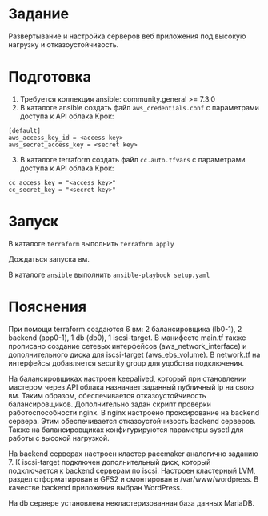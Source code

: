 # Задание
Развертывание и настройка серверов веб приложения под высокую нагрузку и отказоустойчивость.
# Подготовка
1. Требуется коллекция ansible: community.general >= 7.3.0
2. В каталоге ansible создать файл ```aws_credentials.conf``` с параметрами доступа к API облака Крок:
```
[default]
aws_access_key_id = <access key>
aws_secret_access_key = <secret key>
```
3. В каталоге terraform создать файл ```cc.auto.tfvars``` с параметрами доступа к API облака Крок:
```
cc_access_key = "<access key>"
cc_secret_key = "<secret key>"
```
# Запуск
В каталоге ```terraform``` выполнить ```terraform apply```

Дождаться запуска вм.

В каталоге ```ansible``` выполнить ```ansible-playbook setup.yaml```

# Пояснения

При помощи terraform создаются 6 вм: 2 балансировщика (lb0-1), 2 backend (app0-1), 1 db (db0), 1 iscsi-target. В манифесте main.tf также прописано создание сетевых интерфейсов (aws_network_interface) и дополнительного диска для iscsi-target (aws_ebs_volume). В network.tf на интерфейсы добавляется security group для удобства подключения.

На балансировщиках настроен keepalived, который при становлении мастером через API облака назначает заданный публичный ip на свою вм. Таким образом, обеспечивается отказоустойчивость балансировщиков. Дополнительно задан скрипт проверки работоспособности nginx. В nginx настроено проксирование на backend сервера. Этим обеспечивается отказоустойчивость backend серверов. Также на балансировщиках конфигурируются параметры sysctl для работы с высокой нагрузкой.

На backend серверах настроен кластер pacemaker аналогично заданию 7. К iscsi-target подключен дополнительный диск, который подключается к backend серверам по iscsi. Настроен кластерный LVM, раздел отформатирован в GFS2 и смонтирован в /var/www/wordpress. В качестве backend приложения выбран WordPress.

На db сервере установлена некластеризованная база данных MariaDB.
